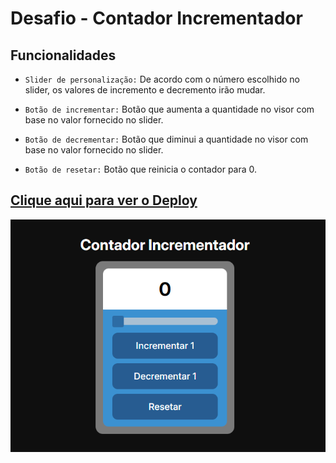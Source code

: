 # Desafio - Contador Incrementador

## Funcionalidades
- ```Slider de personalização:``` De acordo com o número escolhido no slider, os valores de incremento e decremento irão mudar.

- ```Botão de incrementar:``` Botão que aumenta a quantidade no visor com base no valor fornecido no slider.

- ```Botão de decrementar:``` Botão que diminui a quantidade no visor com base no valor fornecido no slider.

- ```Botão de resetar:``` Botão que reinicia o contador para 0.

## <a href="https://mats057.github.io/desafio-linktou/">Clique aqui para ver o Deploy</a>
<a href="https://mats057.github.io/desafio-linktou/"><img src="./public/deploy.png" alt="Imagem de deploy do app"></a>

